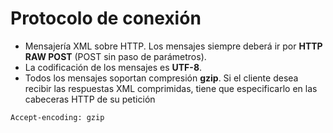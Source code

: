 # Protocolo de conexión

- Mensajería XML sobre HTTP. Los mensajes siempre deberá ir por <b>HTTP RAW POST</b> (POST sin paso de parámetros).
- La codificación de los mensajes es <b>UTF-8</b>.
- Todos los mensajes soportan compresión <b>gzip</b>. Si el cliente desea recibir las respuestas XML comprimidas, tiene que especificarlo en las cabeceras HTTP de su petición

`Accept-encoding: gzip`
